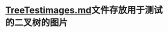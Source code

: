 # [TreeTestimages.md](https://github.com/XIAOZHUXUEJAVA/Java-Algorithms-DataStructures-Journey/blob/master/src/main/java/com/zhu/leetcode/utils/images/TreeTestimages.md)文件存放用于测试的二叉树的图片